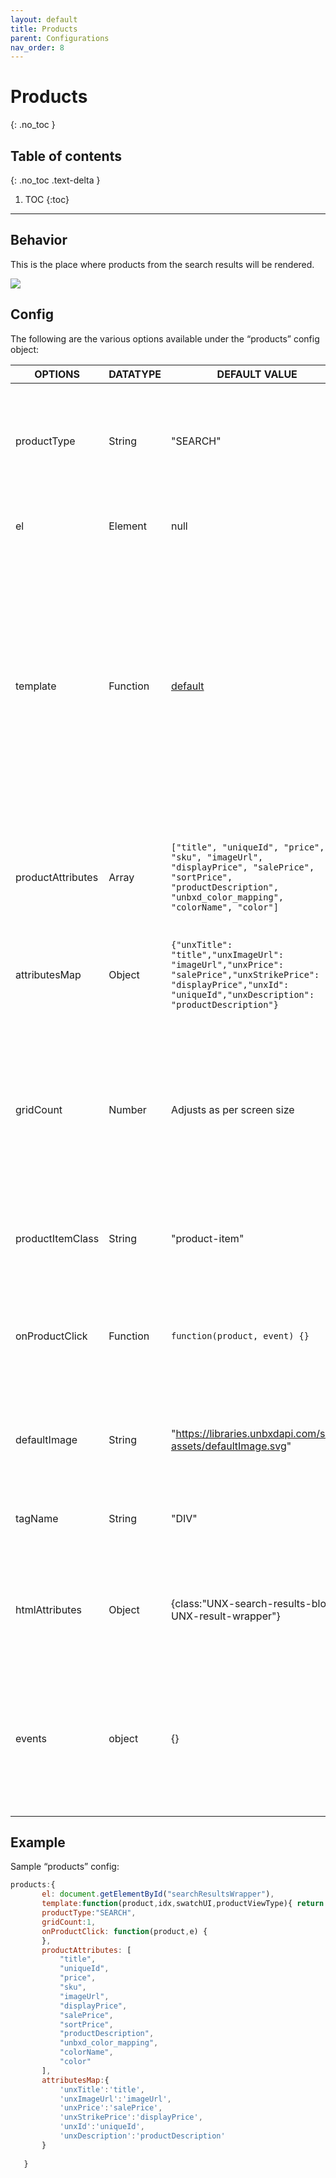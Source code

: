 ```yaml
---
layout: default
title: Products
parent: Configurations
nav_order: 8
---
```


# Products
{: .no_toc }

## Table of contents
{: .no_toc .text-delta }

1. TOC
{:toc}

---

## Behavior

This is the place where products from the search results will be rendered.

[![](https://unbxd.com/docs/wp-content/uploads/2020/05/search-result-render.png)](https://unbxd.com/docs/wp-content/uploads/2020/05/search-result-render.png)

## Config

The following are the various options available under the “products” config object:

| OPTIONS | DATATYPE | DEFAULT VALUE | DESCRIPTION |
|----------|----------|----------|----------|
| productType | String | "SEARCH" | Type of products page to render. Accepted values are SEARCH or BROWSE or CATEGORY |
| el | Element | null | Element in which to render the search results |
| template | Function | [default](src/modules/searchResults/ui.js) | Customize the look and feel of the product card by returning your custom HTML string from this function. This function gets 5 parameters: complete product object and index of the current product, swatches, selected view type, product config |
| productAttributes | Array |  `["title", "uniqueId", "price", "sku", "imageUrl", "displayPrice", "salePrice", "sortPrice", "productDescription", "unbxd_color_mapping", "colorName", "color"]` | This is an array of all required fields for generating the result template. This is helpful to load the results faster. |
| attributesMap | Object |  `{"unxTitle": "title","unxImageUrl": "imageUrl","unxPrice": "salePrice","unxStrikePrice": "displayPrice","unxId": "uniqueId","unxDescription": "productDescription"}` | Field mappings for the data to be displayed in the product card |
| gridCount | Number | Adjusts as per screen size | If you want to have grid type user interface, then you can configure how many columns you want to have in a row with this config. By default it will adjust according to screen size. |
| productItemClass | String | "product-item" | Additional class name to be added to each product card |
| onProductClick | Function | `function(product, event) {}` | Callback functions called on click of a product card. This function gets the product object & the event object as params |
| defaultImage | String | "https://libraries.unbxdapi.com/sdk-assets/defaultImage.svg" | If product doesnt contain image url, by default this image will be shown |
| tagName | String | "DIV" | html element for the product wrapper. by default it is div.  |
| htmlAttributes | Object | {class:"UNX-search-results-block UNX-result-wrapper"} | by default it contains classes for the wrapper. you can add more classes or any attributes |
| events | object | {} | by default it will be empty. you can add further javascript events by keys and function as values. context will be the current object. |


## Example

Sample “products” config:

```js
products:{
       el: document.getElementById("searchResultsWrapper"),
       template:function(product,idx,swatchUI,productViewType){ return ``},
       productType:"SEARCH",
       gridCount:1,
       onProductClick: function(product,e) {
       },
       productAttributes: [
           "title",
           "uniqueId",
           "price",
           "sku",
           "imageUrl",
           "displayPrice",
           "salePrice",
           "sortPrice",
           "productDescription",
           "unbxd_color_mapping",
           "colorName",
           "color"
       ],
       attributesMap:{
           'unxTitle':'title',
           'unxImageUrl':'imageUrl',
           'unxPrice':'salePrice',
           'unxStrikePrice':'displayPrice',
           'unxId':'uniqueId',
           'unxDescription':'productDescription'
       }
 
   }
```